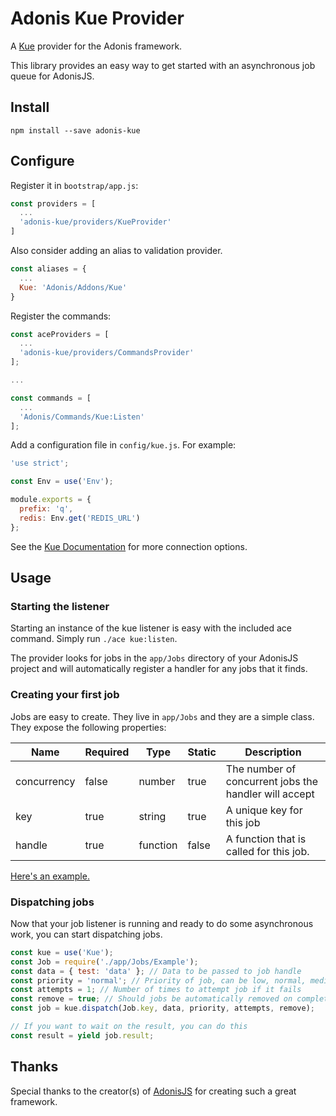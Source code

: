 # Adonis Kue Provider

A [Kue](https://github.com/Automattic/kue) provider for the Adonis framework.

This library provides an easy way to get started with an asynchronous job queue for AdonisJS.

## Install

```
npm install --save adonis-kue
```

## Configure

Register it in `bootstrap/app.js`:

```javascript
const providers = [
  ...
  'adonis-kue/providers/KueProvider'
]
```

Also consider adding an alias to validation provider.

```javascript
const aliases = {
  ...
  Kue: 'Adonis/Addons/Kue'
}
```

Register the commands:

```javascript
const aceProviders = [
  ...
  'adonis-kue/providers/CommandsProvider'
];

...

const commands = [
  ...
  'Adonis/Commands/Kue:Listen'
];
```

Add a configuration file in `config/kue.js`. For example:

```javascript
'use strict';

const Env = use('Env');

module.exports = {
  prefix: 'q',
  redis: Env.get('REDIS_URL')
};

```

See the [Kue Documentation](https://github.com/Automattic/kue#redis-connection-settings) for more connection options.

## Usage

### Starting the listener

Starting an instance of the kue listener is easy with the included ace command. Simply run `./ace kue:listen`.

The provider looks for jobs in the `app/Jobs` directory of your AdonisJS project and will automatically register a handler for any jobs that it finds.

### Creating your first job

Jobs are easy to create. They live in `app/Jobs` and they are a simple class. They expose the following properties:

| Name        | Required | Type      | Static | Description                                           |
|-------------|----------|-----------|--------|-----------------------------------------------|
| concurrency | false    | number    | true   | The number of concurrent jobs the handler will accept |
| key         | true     | string    | true   | A unique key for this job                             |
| handle      | true     | function  | false  | A function that is called for this job.               |

[Here's an example.](examples/app/Jobs/Example.js)

### Dispatching jobs

Now that your job listener is running and ready to do some asynchronous work, you can start dispatching jobs. 

```javascript
const kue = use('Kue');
const Job = require('./app/Jobs/Example');
const data = { test: 'data' }; // Data to be passed to job handle
const priority = 'normal'; // Priority of job, can be low, normal, medium, high or critical
const attempts = 1; // Number of times to attempt job if it fails
const remove = true; // Should jobs be automatically removed on completion
const job = kue.dispatch(Job.key, data, priority, attempts, remove);

// If you want to wait on the result, you can do this
const result = yield job.result;
```

## Thanks

Special thanks to the creator(s) of [AdonisJS](http://adonisjs.com/) for creating such a great framework.
